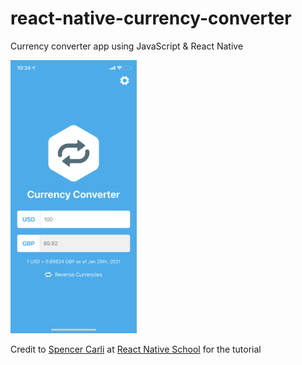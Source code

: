 # react-native-currency-converter
Currency converter app using JavaScript & React Native

<img src="https://raw.githubusercontent.com/ericbilaver/react-native-currency-converter/main/screenshot_app.PNG" width="40%" height="40%">

Credit to [Spencer Carli](https://github.com/spencercarli) at [React Native School](https://www.reactnativeschool.com) for the tutorial
